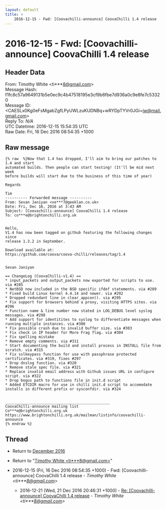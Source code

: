 ```yaml
---
layout: default
title: >
    2016-12-15 - Fwd: [Coovachilli-announce] CoovaChilli 1.4 release
---
```


# 2016-12-15 - Fwd: [Coovachilli-announce] CoovaChilli 1.4 release

## Header Data

From: Timothy White \<ti***8@gmail.com\><br>
Message Hash: f1fc8c57a9649131b5e0ec9c4b47518195e3cf9b6fbe7d936a0c9e8fe7c53320<br>
Message ID: \<CAESLx0Kg0eFsMgabZgfLPyUWLzuKUDNBq+wRYDpTYVr0JGi=iw@mail.gmail.com\><br>
Reply To: _N/A_<br>
UTC Datetime: 2016-12-15 15:54:35 UTC<br>
Raw Date: Fri, 16 Dec 2016 08:54:35 +1000<br>

## Raw message

```
{% raw  %}Now that 1.4 has dropped, I'll aim to bring our patches to 1.4 and start
automated builds. Then people can start testing! (It'll be mid next week
before builds will start due to the business of this time of year)

Regards

Tim
---------- Forwarded message ----------
From: Sevan Janiyan <ve***7@geeklan.co.uk>
Date: Fri, Dec 16, 2016 at 3:43 AM
Subject: [Coovachilli-announce] CoovaChilli 1.4 release
To: co***e@brightonchilli.org.uk


Hello,
V1.4 has now been tagged on github featuring the following changes since
release 1.3.2 in September.

Download available at:
https://github.com/coova/coova-chilli/releases/tag/1.4


Sevan Janiyan

== ChangeLog (CoovaChilli-v1.4) ==
* input_packets and output_packets now exported for scripts to use. via #285
* NetBSD now included in the BSD specific ifdef statements. via #289
* Fixed build Linux kernel 4.4.14 and newer. via #292
* Dropped redundant line in clear_appcon(). via #295
* Fix support for browsers behind a proxy, visiting HTTPS sites. via #296
* Function name & line number now stated in LOG_DEBUG level syslog
messages. via #298
* Add support for identitites to syslog to differentiate messages when
running multiple instances. via #300
* Fix possible crash due to invalid buffer size. via #303
* Fix check in IP header for More Frag flag. via #304
* Fix spelling mistake
* Remove empty comments. via #311
* Start documenting the build and install process in INSTALL file from
scratch. via #315
* Fix sslkeypass function for use with passphrase protected
certificates. via #319, fixes #297
* Drop dnslog function. via #320
* Remove stale spec file. via #321
* Replace invalid email address with Github issues URL in configure
script. via #322
* Drop bogus path to functions file in init.d script
* Added ETCDIR macro for use in chilli init.d script to accomodate
installs in different prefix or sysconfdir. via #324


_______________________________________________
CoovaChilli-announce mailing list
Co***e@brightonchilli.org.uk
https://www.brightonchilli.org.uk/mailman/listinfo/coovachilli-announce
{% endraw %}
```

## Thread

+ Return to [December 2016](/archive/2016/12)

+ Return to "[Timothy White <ti***8<span>@</span>gmail.com>](/authors/ti___8_at_gmail_com)"

+ 2016-12-15 (Fri, 16 Dec 2016 08:54:35 +1000) - Fwd: [Coovachilli-announce] CoovaChilli 1.4 release - _Timothy White \<ti***8@gmail.com\>_
  + 2016-12-21 (Wed, 21 Dec 2016 20:46:31 +1000) - [Re: [Coovachilli-announce] CoovaChilli 1.4 release](/archive/2016/12/b1d264a9896266ba08287657c947bf9fd70e4ed71f82ddfaf1d082a4aac48fe4) - _Timothy White \<ti***8@gmail.com\>_

